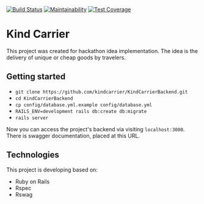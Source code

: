 [![Build Status](https://travis-ci.com/kindcarrier/KindCarrierBackend.svg?branch=master)](https://travis-ci.com/kindcarrier/KindCarrierBackend)
[![Maintainability](https://api.codeclimate.com/v1/badges/b1ca1d0761a089416913/maintainability)](https://codeclimate.com/github/kindcarrier/KindCarrierBackend/maintainability)
[![Test Coverage](https://api.codeclimate.com/v1/badges/b1ca1d0761a089416913/test_coverage)](https://codeclimate.com/github/kindcarrier/KindCarrierBackend/test_coverage)

# Kind Carrier

This project was created for hackathon idea implementation.
The idea is the delivery of unique or cheap goods by travelers.

## Getting started
  * `git clone https://github.com/kindcarrier/KindCarrierBackend.git`
  * `cd KindCarrierBackend`
  * `cp config/database.yml.example config/database.yml`
  * `RAILS_ENV=development rails db:create db:migrate`
  * `rails server`

  Now you can access the project's backend via visiting `localhost:3000`. There is swagger documentation, placed at
  this URL.

## Technologies
  This project is developing based on:
  * Ruby on Rails
  * Rspec
  * Rswag
